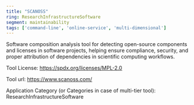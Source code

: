 ```yaml
---
title: "SCANOSS"
ring: ResearchInfrastructureSoftware
segment: maintainability
tags: ['command-line', 'online-service', 'multi-dimensional']
---
```

Software composition analysis tool for detecting open-source components and licenses in software projects, helping ensure compliance, security, and proper attribution of dependencies in scientific computing workflows.

Tool License: https://spdx.org/licenses/MPL-2.0

Tool url: https://www.scanoss.com/

Application Category (or Categories in case of multi-tier tool): ResearchInfrastructureSoftware
